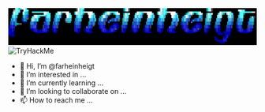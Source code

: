 <img src="https://github.com/farheinheigt/farheinheigt/blob/main/WAB_LOGO_MAKER_1655499050090.png" alt=";)">

 <img src="https://tryhackme-badges.s3.amazonaws.com/FARHEINHEIGT.png" alt="TryHackMe">                                               


- 👋 Hi, I’m @farheinheigt
- 👀 I’m interested in ...
- 🌱 I’m currently learning ...
- 💞️ I’m looking to collaborate on ...
- 📫 How to reach me ...

<!---
farheinheigt/farheinheigt is a ✨ special ✨ repository because its `README.md` (this file) appears on your GitHub profile.
You can click the Preview link to take a look at your changes.
--->
